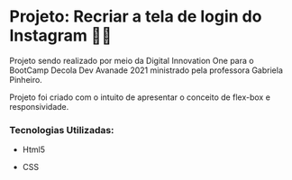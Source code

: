 # Projeto: Recriar a tela de login do Instagram :man_technologist:

Projeto sendo realizado por meio da Digital Innovation One para o BootCamp Decola Dev Avanade 2021 ministrado pela professora Gabriela Pinheiro.

Projeto foi criado com o intuito de apresentar o conceito de flex-box e responsividade.

### Tecnologias Utilizadas:

- Html5

- CSS

  